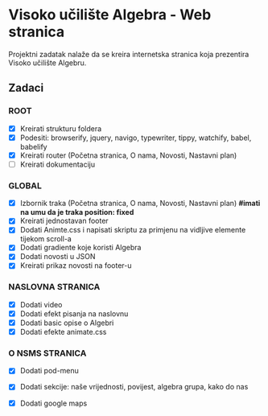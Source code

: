 # Visoko učilište Algebra - Web stranica

Projektni zadatak nalaže da se kreira internetska stranica koja prezentira Visoko učilište Algebru.

## Zadaci

### ROOT
- [X] Kreirati strukturu foldera
- [X] Podesiti: browserify, jquery, navigo, typewriter, tippy, watchify, babel, babelify
- [X] Kreirati router (Početna stranica, O nama, Novosti, Nastavni plan)
- [ ] Kreirati dokumentaciju

### GLOBAL
- [X] Izbornik traka (Početna stranica, O nama, Novosti, Nastavni plan) **#imati na umu da je traka position: fixed**
- [X] Kreirati jednostavan footer
- [X] Dodati Animte.css i napisati skriptu za primjenu na vidljive elemente tijekom scroll-a
- [X] Dodati gradiente koje koristi Algebra
- [X] Dodati novosti u JSON
- [X] Kreirati prikaz novosti na footer-u

### NASLOVNA STRANICA
- [X] Dodati video
- [X] Dodati efekt pisanja na naslovnu
- [X] Dodati basic opise o Algebri
- [X] Dodati efekte animate.css

### O NSMS STRANICA
- [X] Dodati pod-menu
- [X] Dodati sekcije: naše vrijednosti, povijest, algebra grupa, kako do nas
- [X] Dodati google maps

